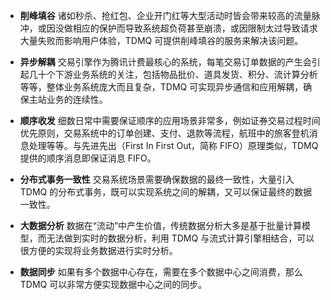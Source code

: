 
- **削峰填谷**
诸如秒杀、抢红包、企业开门红等大型活动时皆会带来较高的流量脉冲，或因没做相应的保护而导致系统超负荷甚至崩溃，或因限制太过导致请求大量失败而影响用户体验，TDMQ 可提供削峰填谷的服务来解决该问题。

- **异步解耦**
交易引擎作为腾讯计费最核心的系统，每笔交易订单数据的产生会引起几十个下游业务系统的关注，包括物品批价、道具发货、积分、流计算分析等等，整体业务系统庞大而且复杂，TDMQ 可实现异步通信和应用解耦，确保主站业务的连续性。

- **顺序收发**
细数日常中需要保证顺序的应用场景非常多，例如证券交易过程时间优先原则，交易系统中的订单创建、支付、退款等流程，航班中的旅客登机消息处理等等。与先进先出（First In First Out，简称 FIFO）原理类似，TDMQ 提供的顺序消息即保证消息 FIFO。

- **分布式事务一致性**
交易系统场景需要确保数据的最终一致性，大量引入 TDMQ 的分布式事务，既可以实现系统之间的解耦，又可以保证最终的数据一致性。

- **大数据分析**
数据在“流动”中产生价值，传统数据分析大多是基于批量计算模型，而无法做到实时的数据分析，利用 TDMQ 与流式计算引擎相结合，可以很方便的实现将业务数据进行实时分析。

- **数据同步**
如果有多个数据中心存在，需要在多个数据中心之间消费，那么 TDMQ 可以非常方便实现数据中心之间的同步。